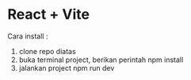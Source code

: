 # React + Vite

Cara install :
1. clone repo diatas
2. buka terminal project, berikan perintah npm install
3. jalankan project npm run dev
